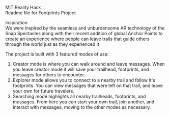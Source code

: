 MIT Reality Hack    
Readme file for Footprints Project

Inspiration  
We were inspired by the seamless and unburdensome AR technology of the Snap Spectacles along with their recent addition of global Anchor Points to create an experience where people can leave trails that guide others through the world just as they experienced it

The project is built with 3 featured modes of use:  
1. Creator mode is where you can walk around and leave messages. When you leave creator mode it will save your trailhead, footprints, and messages for others to encounter.  
2. Explorer mode allows you to connect to a nearby trail and follow it's footprints. You can view messages that were left on that trail, and leave your own for future travelers.  
3. Searching mode highlights all nearby trailheads, footprints, and messages. From here you can start your own trail, join another, and interact with messages, moving to the other modes as necessary.  
